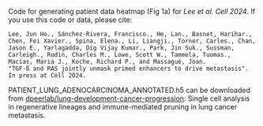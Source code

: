 Code for generating patient data heatmap (Fig 1a) for _Lee et al. Cell 2024_. If you use this code or data, please cite:

```
Lee, Jun Ho., Sánchez-Rivera, Francisco., He, Lan., Basnet, Harihar., Chen, Fei Xavier., Spina, Elena., Li, Liangji., Torner, Carles., Chan, Jason E., Yarlagadda, Dig Vijay Kumar., Park, Jin Suk., Sussman, Carleigh., Rudin, Charles M., Lowe, Scott W., Tammela, Tuomas., Macias, Maria J., Koche, Richard P., and Massagué, Joan.
"TGF-ß and RAS jointly unmask primed enhancers to drive metastasis".
In press at Cell 2024.
```

PATIENT_LUNG_ADENOCARCINOMA_ANNOTATED.h5 can be downloaded from [dpeerlab/lung-development-cancer-progression](https://github.com/dpeerlab/lung-development-cancer-progression): Single cell analysis in regenerative lineages and immune-mediated pruning in lung cancer metastasis.
